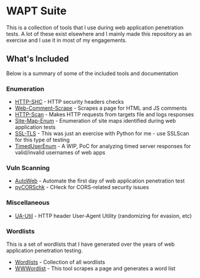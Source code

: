# WAPT Suite
This is a collection of tools that I use during web application penetration tests. A lot of these exist elsewhere and I mainly made this repository as an exercise and I use it in most of my engagements. 
## What's Included
Below is a summary of some of the included tools and documentation
### Enumeration
 * [HTTP-SHC](enum/http-headers/) - HTTP security headers checks
 * [Web-Comment-Scrape](enum/comments/) - Scrapes a page for HTML and JS comments
 * [HTTP-Scan](enum/http-scan/) - Makes HTTP requests from targets file and logs responses
 * [Site-Map-Enum](enum/site-maps/) - Enumeration of site maps identified during web application tests
 * [SSL-TLS](enum/ssl-tls/) - This was just an exercise with Python for me - use SSLScan for this type of testing
 * [TimedUserEnum](enum/username/) - A WIP, PoC for analyzing timed server responses for valid/invalid usernames of web apps
 
### Vuln Scanning 
 * [AutoWeb](auto/) - Automate the first day of web application penetration test
 * [pyCORSchk](enum/cors/) - CHeck for CORS-related security issues

### Miscellaneous
 * [UA-Util](misc/ua-util.py) - HTTP header User-Agent Utility (randomizing for evasion, etc)

### Wordlists
This is a set of wordlists that I have generated over the years of web application penetration testing.
 * [Wordlists](wordlists/) - Collection of all wordlists
 * [WWWordlist](wordlists/tools/wwwordlist.py) - This tool scrapes a page and generates a word list
